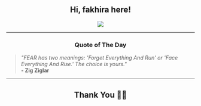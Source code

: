 <h2 align="center"> Hi, fakhira here!</h2>

<p align="center">
<a href="https://github.com/fakhiralkda" alt="github streak"><img src="https://dvst-streak.herokuapp.com/?user=fakhiralkda&theme=tokyonight&fire=DD472C"></a>
</p>

<hr>
<h3 align="center">Quote of The Day</h3>
<p align="center">
<blockquote>
<i>"FEAR has two meanings: 'Forget Everything And Run' or 'Face Everything And Rise.' The choice is yours."</i>
<br>
<b>- Zig Ziglar</b>
</blockquote>
</p>


<hr>
<h2 align="center">Thank You 🙏🏼</h2>
